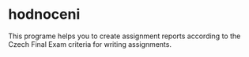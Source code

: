# hodnoceni
This programe helps you to create assignment reports according to the Czech Final Exam criteria for writing assignments.
